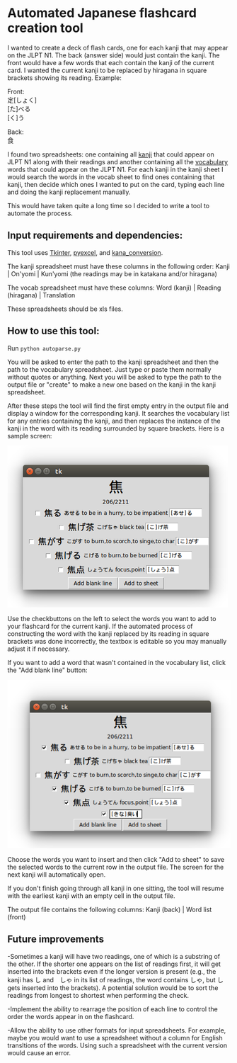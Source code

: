 # Automated Japanese flashcard creation tool

I wanted to create a deck of flash cards, one for each kanji that may appear on the JLPT N1. The back (answer side) would just contain the kanji. The front would have a few words that each contain the kanji of the current card. I wanted the current kanji to be replaced by hiragana in square brackets showing its reading. Example:

Front: <br />
定[しょく]<br />
[た]べる<br />
[く]う

Back:<br />
食

I found two spreadsheets: one containing all <a href=http://www.tanos.co.uk/jlpt/jlpt1/kanji/combined/>kanji</a> that could appear on JLPT N1 along with their readings and another containing all the <a href=www.tanos.co.uk/jlpt/jlpt1/vocab/combined/>vocabulary</a> words that could appear on the JLPT N1. For each kanji in the kanji sheet I would search the words in the vocab sheet to find ones containing that kanji, then decide which ones I wanted to put on the card, typing each line and doing the kanji replacement manually.

This would have taken quite a long time so I decided to write a tool to automate the process.

## Input requirements and dependencies:

This tool uses <a href=https://wiki.python.org/moin/TkInter>Tkinter</a>, <a href=https://github.com/pyexcel/pyexcel>pyexcel</a>, and <a href=https://github.com/genecro/kana_conversion>kana_conversion</a>.

The kanji spreadsheet must have these columns in the following order:
Kanji | On'yomi | Kun'yomi (the readings may be in katakana and/or hiragana)

The vocab spreadsheet must have these columns:
Word (kanji) | Reading (hiragana) | Translation

These spreadsheets should be xls files.

## How to use this tool:

Run `python autoparse.py`

You will be asked to enter the path to the kanji spreadsheet and then the path to the vocabulary spreadsheet. Just type or paste them normally without quotes or anything. Next you will be asked to type the path to the output file or "create" to make a new one based on the kanji in the kanji spreadsheet.

After these steps the tool will find the first empty entry in the output file and display a window for the corresponding kanji. It searches the vocabulary list for any entries containing the kanji, and then replaces the instance of the kanji in the word with its reading surrounded by square brackets. Here is a sample screen:

![Sample Screen](/img/sample1.png?raw=true "Sample Screen")

Use the checkbuttons on the left to select the words you want to add to your flashcard for the current kanji. If the automated process of constructing the word with the kanji replaced by its reading in square brackets was done incorrectly, the textbox is editable so you may manually adjust it if necessary.

If you want to add a word that wasn't contained in the vocabulary list, click the "Add blank line" button:

![New Line Added](/img/sample2.png?raw=true "New Line Added")

Choose the words you want to insert and then click "Add to sheet" to save the selected words to the current row in the output file. The screen for the next kanji will automatically open.

If you don't finish going through all kanji in one sitting, the tool will resume with the earliest kanji with an empty cell in the output file.

The output file contains the following columns:
Kanji (back) | Word list (front)

## Future improvements

-Sometimes a kanji will have two readings, one of which is a substring of the other. If the shorter one appears on the list of readings first, it will get inserted into the brackets even if the longer version is present (e.g., the kanji has し and　しゃ in its list of readings, the word contains しゃ, but し gets inserted into the brackets). A potential solution would be to sort the readings from longest to shortest when performing the check.

-Implement the ability to rearrage the position of each line to control the order the words appear in on the flashcard.

-Allow the ability to use other formats for input spreadsheets. For example, maybe you would want to use a spreadsheet without a column for English transltions of the words. Using such a spreadsheet with the current version would cause an error.
